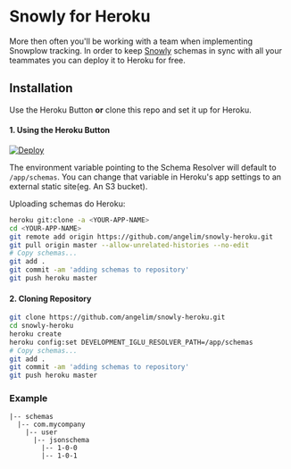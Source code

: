 # Snowly for Heroku

More then often you'll be working with a team when implementing Snowplow tracking. In order to keep [Snowly](https://github.com/angelim/snowly) schemas in sync with all your teammates you can deploy it to Heroku for free.

## Installation

Use the Heroku Button __or__ clone this repo and set it up for Heroku.

#### 1. Using the Heroku Button

[![Deploy](https://www.herokucdn.com/deploy/button.svg)](https://heroku.com/deploy)

The environment variable pointing to the Schema Resolver will default to `/app/schemas`. You can change that variable in Heroku's app settings to an external static site(eg. An S3 bucket).

Uploading schemas do Heroku:

```bash
heroku git:clone -a <YOUR-APP-NAME>
cd <YOUR-APP-NAME>
git remote add origin https://github.com/angelim/snowly-heroku.git
git pull origin master --allow-unrelated-histories --no-edit
# Copy schemas...
git add .
git commit -am 'adding schemas to repository'
git push heroku master
```

#### 2. Cloning Repository

```bash
git clone https://github.com/angelim/snowly-heroku.git
cd snowly-heroku
heroku create
heroku config:set DEVELOPMENT_IGLU_RESOLVER_PATH=/app/schemas
# Copy schemas...
git add .
git commit -am 'adding schemas to repository'
git push heroku master
```

### Example

```
|-- schemas
  |-- com.mycompany
    |-- user
      |-- jsonschema
        |-- 1-0-0
        |-- 1-0-1
```